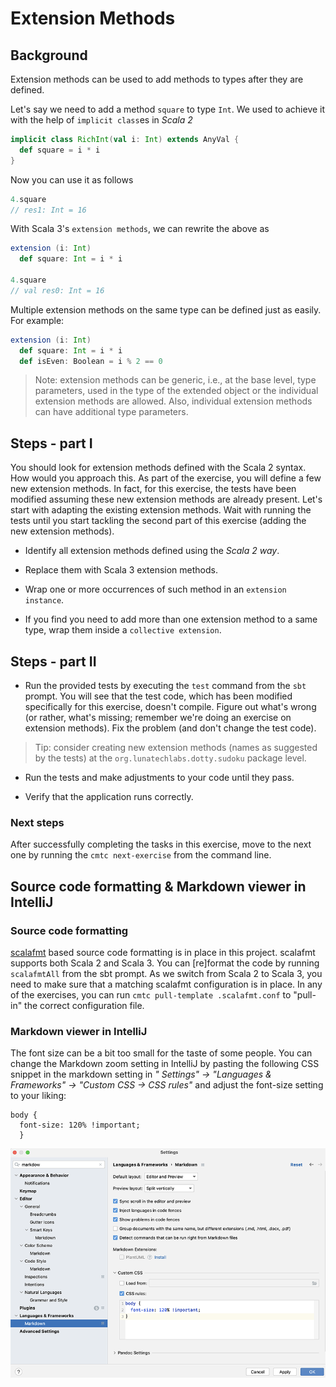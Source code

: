 # Extension Methods

## Background

Extension methods can be used to add methods to types after they are defined.

Let's say we need to add a method `square` to type `Int`. We used to achieve it 
with the help of `implicit class`es in _Scala 2_

```scala
implicit class RichInt(val i: Int) extends AnyVal {
  def square = i * i
}
```

Now you can use it as follows

```scala
4.square
// res1: Int = 16
```

With Scala 3's `extension methods`, we can rewrite the above as

```scala
extension (i: Int)
  def square: Int = i * i

4.square
// val res0: Int = 16
```

Multiple extension methods on the same type can be defined just as easily. For example:

```scala
extension (i: Int)
  def square: Int = i * i
  def isEven: Boolean = i % 2 == 0
```

> Note: extension methods can be generic, i.e., at the base level, type parameters, used
> in the type of the extended object or the individual extension methods are allowed.
> Also, individual extension methods can have additional type parameters.

## Steps - part I

You should look for extension methods defined with the Scala 2 syntax. How would
you approach this. As part of the exercise, you will define a few new extension
methods. In fact, for this exercise, the tests have been modified assuming these
new extension methods are already present. Let's start with adapting the existing
extension methods. Wait with running the tests until you start tackling the second
part of this exercise (adding the new extension methods).

- Identify all extension methods defined using the _Scala 2 way_.

- Replace them with Scala 3 extension methods.

- Wrap one or more occurrences of such method in an `extension instance`.

- If you find you need to add more than one extension method to a same type,
  wrap them inside a `collective extension`.

## Steps - part II

- Run the provided tests by executing the `test` command from the `sbt` prompt.
  You will see that the test code, which has been modified specifically for this
  exercise, doesn't compile. Figure out what's wrong (or rather,
  what's missing; remember we're doing an exercise on extension methods).
  Fix the problem (and don't change the test code).

> Tip: consider creating new extension methods (names as suggested by the tests)
  at the `org.lunatechlabs.dotty.sudoku` package level.

- Run the tests and make adjustments to your code until they pass.

- Verify that the application runs correctly.

### Next steps

After successfully completing the tasks in this exercise, move to the next one by
running the `cmtc next-exercise` from the command line.

## Source code formatting & Markdown viewer in IntelliJ

### Source code formatting

[scalafmt](https://github.com/scalameta/scalafmt) based source code formatting is
in place in this project. scalafmt supports both Scala 2 and Scala 3. You can
[re]format the code by running `scalafmtAll` from the sbt prompt. As we switch from
Scala 2 to Scala 3, you need to make sure that a matching scalafmt configuration is
in place. In any of the exercises, you can run `cmtc pull-template .scalafmt.conf`
to "pull-in" the correct configuration file.

### Markdown viewer in IntelliJ

The font size can be a bit too small for the taste of some people. You can change the
Markdown zoom setting in IntelliJ by pasting the following CSS snippet in the
markdown setting in _" Settings" -> "Languages & Frameworks" -> "Custom CSS -> CSS rules"_
and adjust the font-size setting to your liking:

```
body {
  font-size: 120% !important;
  }
```

![IntelliJ Markdown viewer settings](images/Markdown-viewer-IntelliJ.png)
